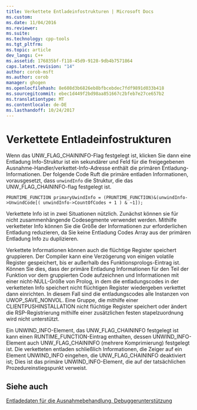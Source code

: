 ```yaml
---
title: Verkettete Entladeinfostrukturen | Microsoft Docs
ms.custom: 
ms.date: 11/04/2016
ms.reviewer: 
ms.suite: 
ms.technology: cpp-tools
ms.tgt_pltfrm: 
ms.topic: article
dev_langs: C++
ms.assetid: 176835bf-f118-45d9-9128-9db4b7571864
caps.latest.revision: "14"
author: corob-msft
ms.author: corob
manager: ghogen
ms.openlocfilehash: 8e608d3b6826eb8bfbcebdec7fdf9891d033b418
ms.sourcegitcommit: ebec1d449f2bd98aa851667c2bfeb7e27ce657b2
ms.translationtype: MT
ms.contentlocale: de-DE
ms.lasthandoff: 10/24/2017
---
```

# <a name="chained-unwind-info-structures"></a>Verkettete Entladeinfostrukturen
Wenn das UNW_FLAG_CHAININFO-Flag festgelegt ist, klicken Sie dann eine Entladung Info-Struktur ist ein sekundärer und Feld für die freigegebenen Ausnahme-Handler/verkettet-Info-Adresse enthält die primären Entladung-Informationen. Der folgende Code Ruft die primäre entladen Informationen, vorausgesetzt, dass `unwindInfo` die Struktur, die das UNW_FLAG_CHAININFO-flag festgelegt ist.  
  
```  
PRUNTIME_FUNCTION primaryUwindInfo = (PRUNTIME_FUNCTION)&(unwindInfo->UnwindCode[( unwindInfo->CountOfCodes + 1 ) & ~1]);  
```  
  
 Verkettete Info ist in zwei Situationen nützlich. Zunächst können sie für nicht zusammenhängende Codesegmente verwendet werden. Mithilfe verketteter Info können Sie die Größe der Informationen zur erforderlichen Entladung reduzieren, da Sie keine Entladung Codes Array aus der primären Entladung Info zu duplizieren.  
  
 Verkettete Informationen können auch die flüchtige Register speichert gruppieren. Der Compiler kann eine Verzögerung von einigen volatile Register gespeichert, bis er außerhalb des Funktionsprologs-Eintrag ist. Können Sie dies, dass der primäre Entladung Informationen für den Teil der Funktion vor dem gruppierten Code aufzeichnen und Informationen mit einer nicht-NULL-Größe von Prolog, in dem die entladungscodes in der verketteten Info speichert nicht flüchtigen Register wiedergeben verkettet dann einrichten. In diesem Fall sind die entladungscodes alle Instanzen von UWOP_SAVE_NONVOL. Eine Gruppe, die mithilfe einer CLIENTPUSHINSTALLATION nicht flüchtige Register speichert oder ändert die RSP-Registrierung mithilfe einer zusätzlichen festen stapelzuordnung wird nicht unterstützt.  
  
 Ein UNWIND_INFO-Element, das UNW_FLAG_CHAININFO festgelegt ist kann einen RUNTIME_FUNCTION-Eintrag enthalten, dessen UNWIND_INFO-Element auch UNW_FLAG_CHAININFO (mehrere Komprimierung) festgelegt ist. Die verketteten entladen schließlich Informationen, die Zeiger auf ein Element UNWIND_INFO eingehen, die UNW_FLAG_CHAININFO deaktiviert ist; Dies ist das primäre UNWIND_INFO-Element, die auf der tatsächlichen Prozedureinstiegspunkt verweist.  
  
## <a name="see-also"></a>Siehe auch  
 [Entladedaten für die Ausnahmebehandlung, Debuggerunterstützung](../build/unwind-data-for-exception-handling-debugger-support.md)